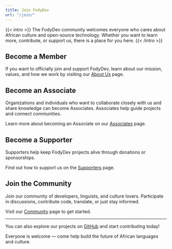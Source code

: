 ```yaml
---
title: Join FodyDev
url: "/join/"
---
```


{{< intro >}}
The FodyDev community welcomes everyone who cares about African culture and open-source technology. Whether you want to learn more, contribute, or support us, there is a place for you here.
{{< /intro >}}

## Become a Member

If you want to officially join and support FodyDev, learn about our mission, values, and how we work by visiting our [About Us](/about/about-us/) page.

## Become an Associate

Organizations and individuals who want to collaborate closely with us and share knowledge can become Associates. Associates help guide projects and connect communities.

Learn more about becoming an Associate on our [Associates](/about/associates/) page.

## Become a Supporter

Supporters help keep FodyDev projects alive through donations or sponsorships.

Find out how to support us on the [Supporters](/about/supporters/) page.

## Join the Community

Join our community of developers, linguists, and culture lovers. Participate in discussions, contribute code, translate, or just stay informed.

Visit our [Community](/community/) page to get started.

---

You can also explore our projects on [GitHub](https://github.com/fodydev) and start contributing today!

Everyone is welcome — come help build the future of African languages and culture.
